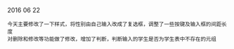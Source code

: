 2016 06 22

    今天主要修改了一下样式，将性别由自己输入改成了复选框，调整了一些按键及输入框的间距长度
    对删除和修改等功能做了修改，增加了判断，判断输入的学生是否为学生表中不存在的元组
